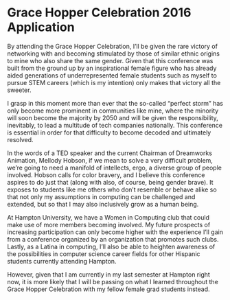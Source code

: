 # Grace Hopper Celebration 2016 Application

By attending the Grace Hopper Celebration, I’ll be given the rare victory of networking with and becoming stimulated by those of similar ethnic origins to mine who also share the same gender. Given that this conference was built from the ground up by an inspirational female figure who has already aided generations of underrepresented female students such as myself to pursue STEM careers (which is my intention) only makes that victory all the sweeter.

I grasp in this moment more than ever that the so-called “perfect storm” has only become more prominent in communities like mine, where the minority will soon become the majority by 2050 and will be given the responsibility, inevitably, to lead a multitude of tech companies nationally. This conference is essential in order for that difficulty to become decoded and ultimately resolved.

In the words of a TED speaker and the current Chairman of Dreamworks Animation, Mellody Hobson, if we mean to solve a very difficult problem, we’re going to need a manifold of intellects, ergo, a diverse group of people involved. Hobson calls for color bravery, and I believe this conference aspires to do just that (along with also, of course, being gender brave). It exposes to students like me others who don’t resemble or behave alike so that not only my assumptions in computing can be challenged and extended, but so that I may also inclusively grow as a human being.

At Hampton University, we have a Women in Computing club that could make use of more members becoming involved. My future prospects of increasing participation can only become higher with the experience I’ll gain from a conference organized by an organization that promotes such clubs. Lastly, as a Latina in computing, I’ll also be able to heighten awareness of the possibilities in computer science career fields for other Hispanic students currently attending Hampton.

However, given that I am currently in my last semester at Hampton right now, it is more likely that I will be passing on what I learned throughout the Grace Hopper Celebration with my fellow female grad students instead.
